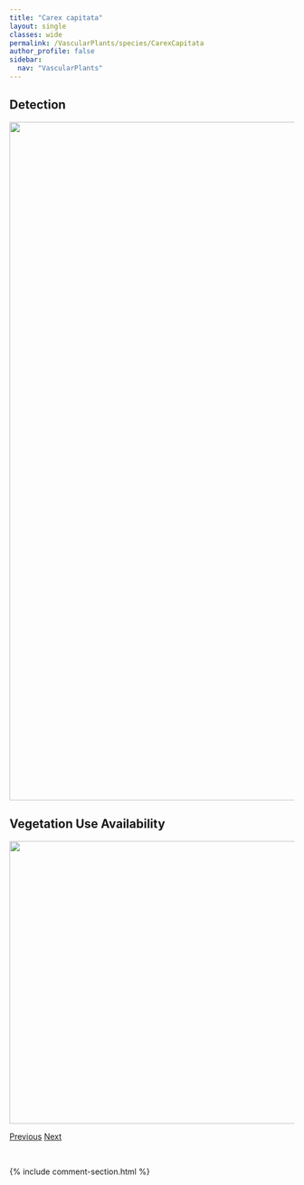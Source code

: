```yaml
---
title: "Carex capitata"
layout: single
classes: wide
permalink: /VascularPlants/species/CarexCapitata
author_profile: false
sidebar:
  nav: "VascularPlants"
---
```


<h2>Detection</h2>

<a href="https://drive.google.com/uc?export=view&id=1Td75H_BuW2A89jaupVVkQXTPV-ad_jkE">
<img src="https://drive.google.com/uc?export=view&id=1Td75H_BuW2A89jaupVVkQXTPV-ad_jkE" height = "1200" width = "800">
</a>


<h2>Vegetation Use Availability</h2>

<a href="https://drive.google.com/uc?export=view&id=1ACXf6xIcQUNk4muaHlPGY6donngy992n">
<img src="https://drive.google.com/uc?export=view&id=1ACXf6xIcQUNk4muaHlPGY6donngy992n" height = "500" width = "1000">
</a>


<a href="/DevelopmentWebsite/VascularPlants/species/CarexCapillaris" class="pagination--pager" title="Carex capillaris">Previous</a> <a href="/DevelopmentWebsite/VascularPlants/species/CarexChordorrhiza" class="pagination--pager" title="Carex chordorrhiza">Next</a>

<p>&nbsp;</p>

{% include comment-section.html %}
